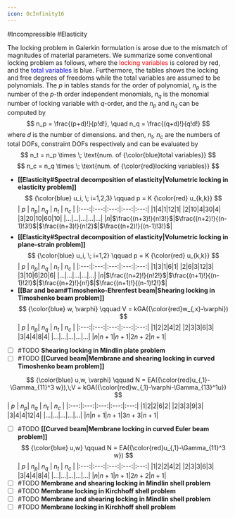 ```yaml
---
icon: OcInfinity16
---
```

#Incompressible #Elasticity 

The locking problem in Galerkin formulation is arose due to the mismatch of magnitudes of material parameters. We summarize some conventional locking problem as follows, where the <font color=red>locking variables</font> is colored by red, and the <font color=blue>total variables</font> is blue. 
Furthermore, the tables shows the locking and free degrees of freedoms while the total variables are assumed to be polynomials. The $p$ in tables stands for the order of polynomial, $n_p$ is the number of the $p$-th order independent monomials, $n_q$ is the monomial number of locking variable with $q$-order, and the $n_p$ and $n_q$ can be computed by
$$
n_p = \frac{(p+d)!}{p!d!}, \quad n_q = \frac{(q+d)!}{q!d!}
$$
where $d$ is the number of dimensions.
and then, $n_t$, $n_c$ are the numbers of total DOFs, constraint DOFs respectively and can be evaluated by
$$
n_t = n_p \times \; \text{num. of {\color{blue}total variables}}
$$
$$
n_c = n_q \times \; \text{num. of {\color{red}locking variables}}
$$
- **[[Elasticity#Spectral decomposition of elasticity|Volumetric locking in elasticity problem]]**
$$
{\color{blue} u_i, \; i=1,2,3} \qquad p = K {\color{red} u_{k,k}}
$$
| $p$ | $n_p$| $n_q$ | $n_t$ | $n_c$ |
|:---:|:---:|:---:|:---:|:---:|
|1|4|1|12|1|
|2|10|4|30|4|
|3|20|10|60|10|
|…|…|…|…|…|
|$n$|$\frac{(n+3)!}{n!3!}$|$\frac{(n+2)!}{(n-1)!3!}$|$\frac{(n+3)!}{n!2}$|$\frac{(n+2)!}{(n-1)!3!}$|
$$
$$
- **[[Elasticity#Spectral decomposition of elasticity|Volumetric locking in plane-strain problem]]**
$$
{\color{blue} u_i, \; i=1,2} \qquad p = K {\color{red} u_{k,k}}
$$
| $p$ | $n_p$| $n_q$ | $n_t$ | $n_c$ |
|:---:|:---:|:---:|:---:|:---:|
|1|3|1|6|1|
|2|6|3|12|3|
|3|10|6|20|6|
|…|…|…|…|…|
|$n$|$\frac{(n+2)!}{n!2!}$|$\frac{(n+1)!}{(n-1)!2!}$|$\frac{(n+2)!}{n!}$|$\frac{(n+1)!}{(n-1)!2!}$|
- **[[Bar and beam#Timoshenko-Ehrenfest beam|Shearing locking in Timoshenko beam problem]]**
$$
{\color{blue} w, \varphi} \qquad V = kGA({\color{red}w_{,x}-\varphi})
$$
| $p$ | $n_p$| $n_q$ | $n_t$ | $n_c$ |
|:---:|:---:|:---:|:---:|:---:|
|1|2|2|4|2|
|2|3|3|6|3|
|3|4|4|8|4|
|…|…|…|…|…|
|$n$|$n+1$|$n+1$|$2n+2$|$n+1$|
- [ ] #TODO **Shearing locking in Mindlin plate problem**
- [ ] #TODO **[[Curved beam|Membrane and shearing locking in curved Timoshenko beam problem]]**

$$
{\color{blue} u,w, \varphi} \qquad N = EA({\color{red}u_{,1}-\Gamma_{11}^3 w}),\;V = kGA({\color{red}w_{,1}-\varphi-\Gamma_{13}^1u})
$$
| $p$ | $n_p$| $n_q$ | $n_t$ | $n_c$ |
|:---:|:---:|:---:|:---:|:---:|
|1|2|2|6|2|
|2|3|3|9|3|
|3|4|4|12|4|
|…|…|…|…|…|
|$n$|$n+1$|$n+1$|$3n+3$|$n+1$|
- [ ] #TODO **[[Curved beam|Membrane locking in curved Euler beam problem]]**
$$
{\color{blue} u,w} \qquad N = EA({\color{red}u_{,1}-\Gamma_{11}^3 w})
$$
| $p$ | $n_p$| $n_q$ | $n_t$ | $n_c$ |
|:---:|:---:|:---:|:---:|:---:|
|1|2|2|4|2|
|2|3|3|6|3|
|3|4|4|8|4|
|…|…|…|…|…|
|$n$|$n+1$|$n+1$|$2n+2$|$n+1$|
- [ ] #TODO  **Membrane and shearing locking in Mindlin shell problem**
- [ ] #TODO  **Membrane locking in Kirchhoff shell problem**
- [ ] #TODO  **Membrane and shearing locking in Mindlin shell problem**
- [ ] #TODO  **Membrane locking in Kirchhoff shell problem**
